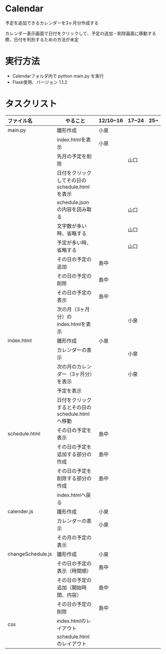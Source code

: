 # Calendar
予定を追加できるカレンダーを3ヶ月分作成する

カレンダー表示画面で日付をクリックして、予定の追加・削除画面に移動する際、日付を判別するための方法が未定

# 実行方法
- Calendarフォルダ内で python main.py を実行
- Flask使用、バージョン 1.1.2

# タスクリスト
|ファイル名           |やること       |12/10~16|17~24   |25~     |
|:------------------|--------------|--------|--------|--------|
|main.py            |雛形作成 |小泉 |||
|	                |index.htmlを表示 |小泉 |||
|	                |先月の予定を削除 ||山口||
|	                |日付をクリックしてその日のschedule.htmlを表示 ||||
|	                |schedule.jsonの内容を読み取る ||山口||
|                   |文字数が多い時、省略する||山口||
|                   |予定が多い時、省略する||山口||
|	                |その日の予定の追加 |島中|||
|	                |その日の予定の削除 |島中|||
|	                |その日の予定の表示 |島中|||
|	                |次の月（3ヶ月分）のindex.htmlを表示 ||小泉||
|index.html         |雛形作成 |小泉 |||
|	                |カレンダーの表示 ||小泉||
|	                |次の月のカレンダー（3ヶ月分）を表示 ||小泉||
|	                |予定を表示 ||||
|	                |日付をクリックするとその日のschedule.htmlへ移動 ||||
|schedule.html      |その日の予定を表示 |島中|||
|	                |その日の予定を追加する部分の作成 |島中|||
|	                |その日の予定を削除する部分の作成 |島中|||
|	                |index.htmlへ戻る ||||
|calender.js        |雛形作成 |小泉|||
|                   |カレンダーの表示 |小泉||
|	                |その月の予定の表示 ||||
|changeSchedule.js  |雛形作成|小泉|||
|	                |その日の予定の表示（時間順） |島中|||
|	                |その日の予定の追加（開始時間、内容） |島中|||
|	                |その日の予定の削除 |島中|||
|css	            |index.htmlのレイアウト ||||
|	                |schedule.htmlのレイアウト ||||
